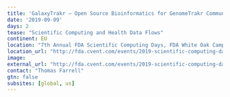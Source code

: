 ```yaml
---
title: 'GalaxyTrakr – Open Source Bioinformatics for GenomeTrakr Community using AWS HPC'
date: '2019-09-09'
days: 2
tease: "Scientific Computing and Health Data Flows"
continent: EU
location: "7th Annual FDA Scientific Computing Days, FDA White Oak Campus, Silver Spring, Maryland, United States"
location_url: "http://fda.cvent.com/events/2019-scientific-computing-days/event-summary-717250dfc8ac4216b3cdb9901c289fc5.aspx"
image: 
external_url: "http://fda.cvent.com/events/2019-scientific-computing-days/agenda-717250dfc8ac4216b3cdb9901c289fc5.aspx"
contact: "Thomas Farrell"
gtn: false
subsites: [global, us]
---
```

